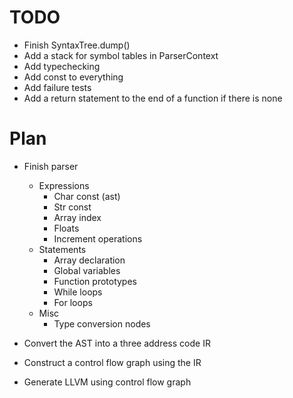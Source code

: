 # TODO

- Finish SyntaxTree.dump()
- Add a stack for symbol tables in ParserContext
- Add typechecking
- Add const to everything
- Add failure tests
- Add a return statement to the end of a function if there is none

# Plan
- Finish parser
    - Expressions
        - Char const (ast)
        - Str const
        - Array index
        - Floats
        - Increment operations
    - Statements
        - Array declaration
        - Global variables
        - Function prototypes
        - While loops
        - For loops
    - Misc
        - Type conversion nodes

- Convert the AST into a three address code IR
- Construct a control flow graph using the IR
- Generate LLVM using control flow graph
